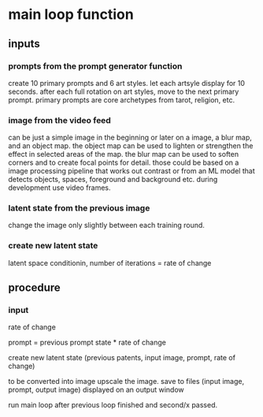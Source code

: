 # main loop function

## inputs
### prompts from the prompt generator function
create 10 primary prompts and 6 art styles.
let each artsyle display for 10 seconds.
after each full rotation on art styles, move to the next primary prompt. primary prompts are core archetypes from tarot, religion, etc.

### image from the video feed
can be just a simple image in the beginning or later on a image, a blur map, and an object map.
the object map can be used to lighten or strengthen the effect in selected areas of the map.
the blur map can be used to soften corners and to create focal points for detail.
those could be based on a image processing pipeline that works out contrast or from an ML model that detects objects, spaces, foreground and background etc.
during development use video frames.

### latent state from the previous image
change the image only slightly between each training round.

### create new latent state
latent space conditionin, number of iterations = rate of change


## procedure
### input
rate of change

prompt = previous prompt state * rate of change

create new latent state (previous patents, input image, prompt, rate of change)

to be converted into image
upscale the image.
save to files (input image, prompt, output image)
displayed on an output window


run main loop
after previous loop finished and second/x passed.
